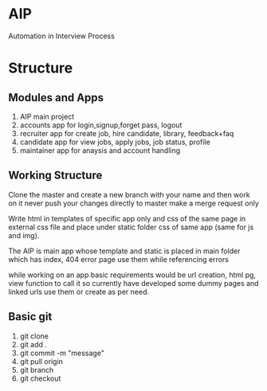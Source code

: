 # AIP
Automation in Interview Process


# Structure
## Modules and Apps
1. AIP main project
2. accounts app for login,signup,forget pass, logout
3. recruiter app for create job, hire candidate, library, feedback+faq
4. candidate app for view jobs, apply jobs, job status, profile
5. maintainer app for anaysis and account handling

## Working Structure
<p> Clone the master and create a new branch with your name and then work on it never push your changes directly to master make a merge request only</p>
<p> Write html in templates of specific app only and css of the same page in external css file and place under static folder css of same app (same for js and img).</p>
<p> The AIP is main app whose template and static is placed in main folder which has index, 404 error page use them while referencing errors</p>
<p> while working on an app basic requirements would be url creation, html pg, view function to call it so currently have developed some dummy pages and linked urls use them or create as per need.</p>

## Basic git
1. git clone <proj url>
2. git add .
3. git commit -m "message"
4. git pull origin <branch name>
5. git branch <branch name>
6. git checkout <branch name>
